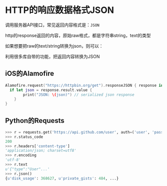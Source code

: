 # HTTP的响应数据格式JSON

调用服务器API接口，常见返回内容格式是：`JSON`

http的response返回的内容，原始raw格式，都是字符串string，text的类型

如果想要把raw的text/string转换为json，则可以：

利用很多库自带的功能，把返回内容转换为JSON
## iOS的Alamofire
```swift
Alamofire.request("https://httpbin.org/get").responseJSON { response in
  if let json = response.result.value {
        print("JSON: \(json)") // serialized json response
    }
}
```
## Python的Requests
```python
>>> r = requests.get('https://api.github.com/user', auth=('user', 'pass'))
>>> r.status_code
200
>>> r.headers['content-type']
'application/json; charset=utf8'
>>> r.encoding
'utf-8'
>>> r.text
u'{"type":"User"...'
>>> r.json()
{u'disk_usage': 368627, u'private_gists': 484, ...}
```
